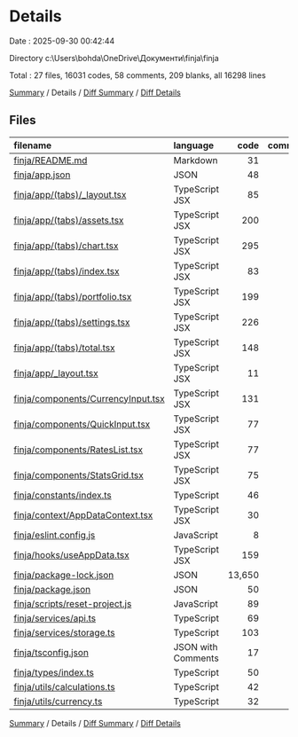 # Details

Date : 2025-09-30 00:42:44

Directory c:\\Users\\bohda\\OneDrive\\Документи\\finja\\finja

Total : 27 files,  16031 codes, 58 comments, 209 blanks, all 16298 lines

[Summary](results.md) / Details / [Diff Summary](diff.md) / [Diff Details](diff-details.md)

## Files
| filename | language | code | comment | blank | total |
| :--- | :--- | ---: | ---: | ---: | ---: |
| [finja/README.md](/finja/README.md) | Markdown | 31 | 0 | 20 | 51 |
| [finja/app.json](/finja/app.json) | JSON | 48 | 0 | 1 | 49 |
| [finja/app/(tabs)/\_layout.tsx](/finja/app/(tabs)/_layout.tsx) | TypeScript JSX | 85 | 1 | 1 | 87 |
| [finja/app/(tabs)/assets.tsx](/finja/app/(tabs)/assets.tsx) | TypeScript JSX | 200 | 1 | 11 | 212 |
| [finja/app/(tabs)/chart.tsx](/finja/app/(tabs)/chart.tsx) | TypeScript JSX | 295 | 2 | 16 | 313 |
| [finja/app/(tabs)/index.tsx](/finja/app/(tabs)/index.tsx) | TypeScript JSX | 83 | 1 | 5 | 89 |
| [finja/app/(tabs)/portfolio.tsx](/finja/app/(tabs)/portfolio.tsx) | TypeScript JSX | 199 | 1 | 14 | 214 |
| [finja/app/(tabs)/settings.tsx](/finja/app/(tabs)/settings.tsx) | TypeScript JSX | 226 | 2 | 10 | 238 |
| [finja/app/(tabs)/total.tsx](/finja/app/(tabs)/total.tsx) | TypeScript JSX | 148 | 1 | 8 | 157 |
| [finja/app/\_layout.tsx](/finja/app/_layout.tsx) | TypeScript JSX | 11 | 1 | 1 | 13 |
| [finja/components/CurrencyInput.tsx](/finja/components/CurrencyInput.tsx) | TypeScript JSX | 131 | 1 | 10 | 142 |
| [finja/components/QuickInput.tsx](/finja/components/QuickInput.tsx) | TypeScript JSX | 77 | 1 | 7 | 85 |
| [finja/components/RatesList.tsx](/finja/components/RatesList.tsx) | TypeScript JSX | 77 | 1 | 3 | 81 |
| [finja/components/StatsGrid.tsx](/finja/components/StatsGrid.tsx) | TypeScript JSX | 75 | 1 | 3 | 79 |
| [finja/constants/index.ts](/finja/constants/index.ts) | TypeScript | 46 | 1 | 8 | 55 |
| [finja/context/AppDataContext.tsx](/finja/context/AppDataContext.tsx) | TypeScript JSX | 30 | 1 | 5 | 36 |
| [finja/eslint.config.js](/finja/eslint.config.js) | JavaScript | 8 | 1 | 2 | 11 |
| [finja/hooks/useAppData.tsx](/finja/hooks/useAppData.tsx) | TypeScript JSX | 159 | 13 | 23 | 195 |
| [finja/package-lock.json](/finja/package-lock.json) | JSON | 13,650 | 0 | 1 | 13,651 |
| [finja/package.json](/finja/package.json) | JSON | 50 | 0 | 1 | 51 |
| [finja/scripts/reset-project.js](/finja/scripts/reset-project.js) | JavaScript | 89 | 10 | 14 | 113 |
| [finja/services/api.ts](/finja/services/api.ts) | TypeScript | 69 | 6 | 12 | 87 |
| [finja/services/storage.ts](/finja/services/storage.ts) | TypeScript | 103 | 6 | 11 | 120 |
| [finja/tsconfig.json](/finja/tsconfig.json) | JSON with Comments | 17 | 0 | 1 | 18 |
| [finja/types/index.ts](/finja/types/index.ts) | TypeScript | 50 | 1 | 8 | 59 |
| [finja/utils/calculations.ts](/finja/utils/calculations.ts) | TypeScript | 42 | 4 | 8 | 54 |
| [finja/utils/currency.ts](/finja/utils/currency.ts) | TypeScript | 32 | 1 | 5 | 38 |

[Summary](results.md) / Details / [Diff Summary](diff.md) / [Diff Details](diff-details.md)